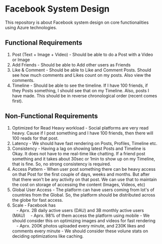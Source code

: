 # Facebook System Design

This repository is about Facebook system design on core functionalities using Azure technologies.

## Functional Requirements
1. Post (Text + Image + Video) - Should be able to do a Post with a Video or Image
2. Add Friends - Should be able to Add other users as Friends
3. Like & Comment - Should be able to Like and Comment Posts. Should see how much comments and Likes count on my posts. Also view the comments.
4. Timeline - Should be able to see the timeline. If I have 100 friends, if they Posts something, I should see that on my Timeline. Also, posts I have made. This should be in reverse chronological order (recent comes first).


## Non-Functional Requirements
1. Optimized for Read Heavy workload - Social platforms are very read heavy. Cause if I post something and I have 100 friends, then there will 100 reads for that post.
2. Latency - We should have fast rendering on Posts, Profiles, Timeline etc.
3. Consistency - Having a lag on showing latest Posts and Timeline is Okay. It does not have to me real-time like chatting. If a friend post something and it takes about 30sec or 1min to show up on my Timeline, that is fine. So, no strong consistency is required.
4. Access Pattern - When user post something there can be heavy access on that Post for the first couple of days, weeks and months. But after that there won't be any activity on that post. We can use that to maintain the cost on storage of accessing the content (Images, Videos, etc)
5. Global User Access - The platform can have users coming from lot's of countries from the Global. So, the platform should be distributed across the globe for fast access.
6. Scale - Facebook has<br>
&emsp;- Aprx. 2B daily active users (DAU) and 3B monthly active users (MAU)
&emsp;- Aprx. 98% of them access the platform using mobile - We should consider this on optimizing images and videos for fast rendering
&emsp;- Aprx. 200K photos uploaded every minute, and 230K likes and comments every minute - We should consider these volune stats on deciding optimizations like caching.
